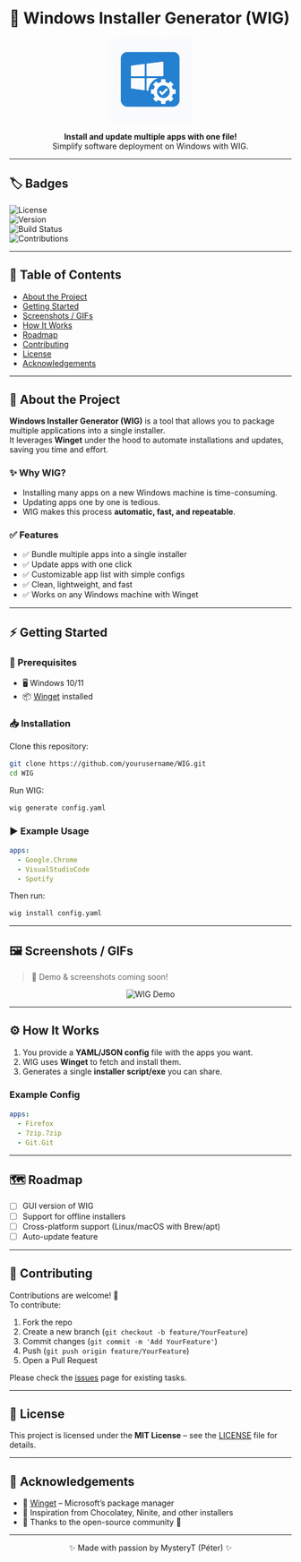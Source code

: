 # 🚀 Windows Installer Generator (WIG)

<p align="center">
  <img src="WIG_logo.png" alt="WIG Logo" width="150"/>
</p>

<p align="center">
  <b>Install and update multiple apps with one file!</b><br>
  Simplify software deployment on Windows with WIG.
</p>

---

## 🏷️ Badges

![License](https://img.shields.io/badge/License-MIT-blue.svg)  
![Version](https://img.shields.io/badge/version-1.0.0-brightgreen)  
![Build Status](https://img.shields.io/badge/build-passing-success)  
![Contributions](https://img.shields.io/badge/contributions-welcome-orange)

---

## 📑 Table of Contents

- [About the Project](#-about-the-project)
- [Getting Started](#-getting-started)
- [Screenshots / GIFs](#-screenshots--gifs)
- [How It Works](#-how-it-works)
- [Roadmap](#-roadmap)
- [Contributing](#-contributing)
- [License](#-license)
- [Acknowledgements](#-acknowledgements)

---

## 📖 About the Project

**Windows Installer Generator (WIG)** is a tool that allows you to package multiple applications into a single installer.  
It leverages **Winget** under the hood to automate installations and updates, saving you time and effort.

### ✨ Why WIG?

- Installing many apps on a new Windows machine is time-consuming.  
- Updating apps one by one is tedious.  
- WIG makes this process **automatic, fast, and repeatable**.  

### ✅ Features

- ✅ Bundle multiple apps into a single installer  
- ✅ Update apps with one click  
- ✅ Customizable app list with simple configs  
- ✅ Clean, lightweight, and fast  
- ✅ Works on any Windows machine with Winget  

---

## ⚡ Getting Started

### 🔧 Prerequisites

- 🖥️ Windows 10/11  
- 📦 [Winget](https://learn.microsoft.com/en-us/windows/package-manager/winget/) installed  

### 📥 Installation

Clone this repository:

```bash
git clone https://github.com/yourusername/WIG.git
cd WIG
```

Run WIG:

```bash
wig generate config.yaml
```

### ▶️ Example Usage

```yaml
apps:
  - Google.Chrome
  - VisualStudioCode
  - Spotify
```

Then run:

```bash
wig install config.yaml
```

---

## 🖼️ Screenshots / GIFs

> 🎥 Demo & screenshots coming soon!

<p align="center">
  <img src="docs/images/demo.gif" alt="WIG Demo" width="600"/>
</p>

---

## ⚙️ How It Works

1. You provide a **YAML/JSON config** file with the apps you want.  
2. WIG uses **Winget** to fetch and install them.  
3. Generates a single **installer script/exe** you can share.  

### Example Config

```yaml
apps:
  - Firefox
  - 7zip.7zip
  - Git.Git
```

---

## 🗺️ Roadmap

- [ ] GUI version of WIG  
- [ ] Support for offline installers  
- [ ] Cross-platform support (Linux/macOS with Brew/apt)  
- [ ] Auto-update feature  

---

## 🤝 Contributing

Contributions are welcome! 🎉  
To contribute:

1. Fork the repo  
2. Create a new branch (`git checkout -b feature/YourFeature`)  
3. Commit changes (`git commit -m 'Add YourFeature'`)  
4. Push (`git push origin feature/YourFeature`)  
5. Open a Pull Request  

Please check the [issues](https://github.com/yourusername/WIG/issues) page for existing tasks.

---

## 📄 License

This project is licensed under the **MIT License** – see the [LICENSE](LICENSE) file for details.

---

## 🙏 Acknowledgements

- 📌 [Winget](https://learn.microsoft.com/en-us/windows/package-manager/) – Microsoft’s package manager  
- 📌 Inspiration from Chocolatey, Ninite, and other installers  
- 📌 Thanks to the open-source community 💙  

---

<p align="center">✨ Made with passion by MysteryT (Péter) ✨</p>
